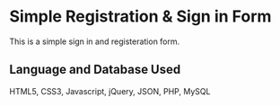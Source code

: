 # Simple Registration & Sign in Form
This is a simple sign in and registeration form.

## Language and Database Used
HTML5,
CSS3,
Javascript,
jQuery,
JSON,
PHP,
MySQL

